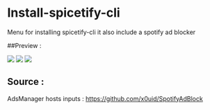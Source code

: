 # Install-spicetify-cli
Menu for installing spicetify-cli it also include a spotify ad blocker

##Preview :

![](https://i.ibb.co/qDLSHwL/1.png)
![](https://i.ibb.co/nQqRfNT/2.png)
![](https://i.ibb.co/w057fS8/3.png)

## Source : 

AdsManager hosts inputs :
https://github.com/x0uid/SpotifyAdBlock
